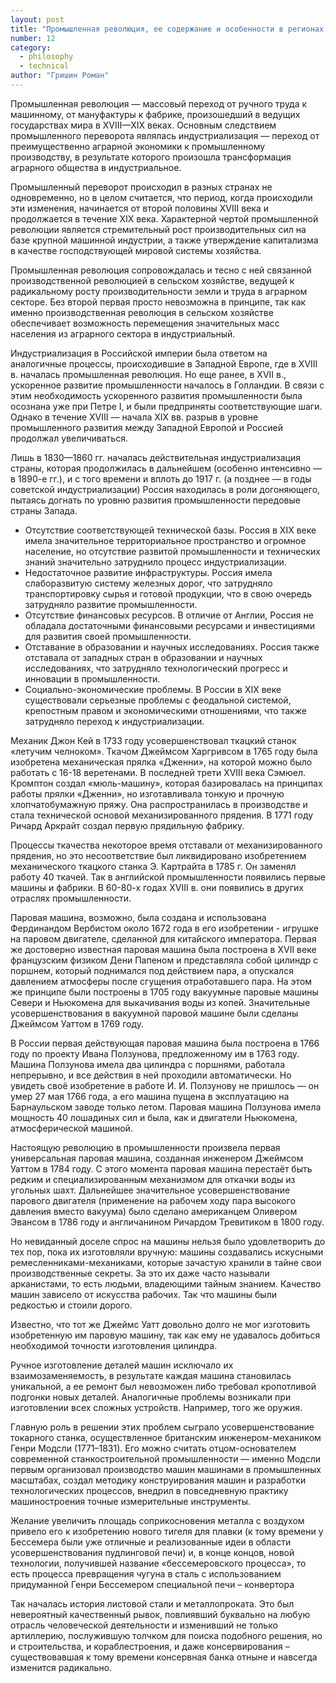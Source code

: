 ```yaml
---
layout: post
title: "Промышленная революция, ее содержание и особенности в регионах. Начало взаимовлияния науки и техники"
number: 12
category:
  - philosophy
  - technical
author: "Гришин Роман"
---
```


Промышленная революция — массовый переход от ручного труда к машинному, от мануфактуры к фабрике, произошедший в ведущих государствах мира в XVIII—XIX веках.
Основным следствием промышленного переворота являлась индустриализация — переход от преимущественно аграрной экономики к промышленному производству, в результате которого произошла трансформация аграрного общества в индустриальное.

Промышленный переворот происходил в разных странах не одновременно, но в целом считается, что период, когда происходили эти изменения, начинается от второй половины XVIII века и продолжается в течение XIX века. Характерной чертой промышленной революции является стремительный рост производительных сил на базе крупной машинной индустрии, а также утверждение капитализма в качестве господствующей мировой системы хозяйства.

Промышленная революция сопровождалась и тесно с ней связанной производственной революцией в сельском хозяйстве, ведущей к радикальному росту производительности земли и труда в аграрном секторе. Без второй первая просто невозможна в принципе, так как именно производственная революция в сельском хозяйстве обеспечивает возможность перемещения значительных масс населения из аграрного сектора в индустриальный.

Индустриализация в Российской империи была ответом на аналогичные процессы, происходившие в Западной Европе, где в XVIII в. началась промышленная революция. Но еще ранее, в XVII в., ускоренное развитие промышленности началось в Голландии. В связи с этим необходимость ускоренного развития промышленности была осознана уже при Петре I, и были предприняты соответствующие шаги. Однако в течение XVIII — начала XIX вв. разрыв в уровне промышленного развития между Западной Европой и Россией продолжал увеличиваться.

Лишь в 1830—1860 гг. началась действительная индустриализация страны, которая продолжилась в дальнейшем (особенно интенсивно — в 1890-е гг.), и с того времени и вплоть до 1917 г. (а позднее — в годы советской индустриализации) Россия находилась в роли догоняющего, пытаясь догнать по уровню развития промышленности передовые страны Запада.

* Отсутствие соответствующей технической базы. Россия в XIX веке имела значительное территориальное пространство и огромное население, но отсутствие развитой промышленности и технических знаний значительно затруднило процесс индустриализации.
* Недостаточное развитие инфраструктуры. Россия имела слаборазвитую систему железных дорог, что затрудняло транспортировку сырья и готовой продукции, что в свою очередь затрудняло развитие промышленности.
* Отсутствие финансовых ресурсов. В отличие от Англии, Россия не обладала достаточными финансовыми ресурсами и инвестициями для развития своей промышленности.
* Отставание в образовании и научных исследованиях. Россия также отставала от западных стран в образовании и научных исследованиях, что затрудняло технологический прогресс и инновации в промышленности.
* Социально-экономические проблемы. В России в XIX веке существовали серьезные проблемы с феодальной системой, крепостным правом и экономическими отношениями, что также затрудняло переход к индустриализации.

Механик Джон Кей в 1733 году усовершенствовал ткацкий станок «летучим челноком». Ткачом Джеймсом Харгривсом в 1765 году была изобретена механическая прялка «Дженни», на которой можно было работать с 16-18 веретенами. В последней трети XVIII века Сэмюел. Кромптон создал «мюль-машину», которая базировалась на принципах работы прялки «Дженни», но изготавливала тонкую и прочную хлопчатобумажную пряжу. Она распространилась в производстве и стала технической основой механизированного прядения. В 1771 году Ричард Аркрайт создал первую прядильную фабрику.

Процессы ткачества некоторое время отставали от механизированного прядения, но это несоответствие был ликвидировано изобретением механического ткацкого станка Э. Картрайта в 1785 г. Он заменял работу 40 ткачей. Так в английской промышленности появились первые машины и фабрики. В 60-80-х годах XVIII в. они появились в других отраслях промышленности.

Паровая машина, возможно, была создана и использована Фердинандом Вербистом около 1672 года в его изобретении - игрушке на паровом двигателе, сделанной для китайского императора. Первая же достоверно известная паровая машина была построена в XVII веке французским физиком Дени Папеном и представляла собой цилиндр с поршнем, который поднимался под действием пара, а опускался давлением атмосферы после сгущения отработавшего пара. На этом же принципе были построены в 1705 году вакуумные паровые машины Севери и Ньюкомена для выкачивания воды из копей. Значительные усовершенствования в вакуумной паровой машине были сделаны Джеймсом Уаттом в 1769 году.

В России первая действующая паровая машина была построена в 1766 году по проекту Ивана Ползунова, предложенному им в 1763 году. Машина Ползунова имела два цилиндра с поршнями, работала непрерывно, и все действия в ней проходили автоматически. Но увидеть своё изобретение в работе И. И. Ползунову не пришлось — он умер 27 мая 1766 года, а его машина пущена в эксплуатацию на Барнаульском заводе только летом. Паровая машина Ползунова имела мощность 40 лошадиных сил и была, как и двигатели Ньюкомена, атмосферической машиной.

Настоящую революцию в промышленности произвела первая универсальная паровая машина, созданная инженером Джеймсом Уаттом в 1784 году. С этого момента паровая машина перестаёт быть редким и специализированным механизмом для откачки воды из угольных шахт. Дальнейшее значительное усовершенствование парового двигателя (применение на рабочем ходу пара высокого давления вместо вакуума) было сделано американцем Оливером Эвансом в 1786 году и англичанином Ричардом Тревитиком в 1800 году.

Но невиданный доселе спрос на машины нельзя было удовлетворить до тех пор, пока их изготовляли вручную: машины создавались искусными ремесленниками-механиками, которые зачастую хранили в тайне свои производственные секреты. За это их даже часто называли арканистами, то есть людьми, владеющими тайным знанием. Качество машин зависело от искусства рабочих. Так что машины были редкостью и стоили дорого.

Известно, что тот же Джеймс Уатт довольно долго не мог изготовить изобретенную им паровую машину, так как ему не удавалось добиться необходимой точности изготовления цилиндра.

Ручное изготовление деталей машин исключало их взаимозаменяемость, в результате каждая машина становилась уникальной, а ее ремонт был невозможен либо требовал кропотливой подгонки новых деталей. Аналогичные проблемы возникали при изготовлении всех сложных устройств. Например, того же оружия.

Главную роль в решении этих проблем сыграло усовершенствование токарного станка, осуществленное британским инженером-механиком Генри Модсли (1771–1831). Его можно считать отцом-основателем современной станкостроительной промышленности — именно Модсли первым организовал производство машин машинами в промышленных масштабах, создал методику конструирования машин и разработки технологических процессов, внедрил в повседневную практику машиностроения точные измерительные инструменты.

Желание увеличить площадь соприкосновения металла с воздухом привело его к изобретению нового тигеля для плавки (к тому времени у Бессемера были уже отличные и реализованные идеи в области усовершенствования пудлинговой печи) и, в конце концов, новой технологии, получившей название «бессемеровского процесса», то есть процесса превращения чугуна в сталь с использованием придуманной Генри Бессемером специальной печи – конвертора

Так началась история листовой стали и металлопроката. Это был невероятный качественный рывок, повлиявший буквально на любую отрасль человеческой деятельности и изменивший не только артиллерию, послужившую толчком для поиска подобного решения, но и строительства, и кораблестроения, и даже консервирования – существовавшая к тому времени консервная банка отныне и навсегда изменится радикально.
